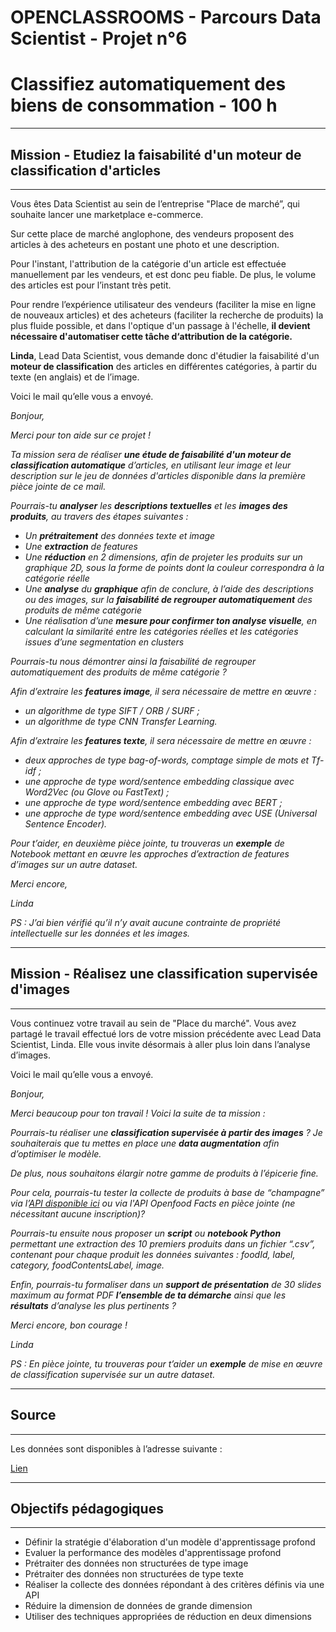 # OPENCLASSROOMS - Parcours Data Scientist - Projet n°6
# Classifiez automatiquement des biens de consommation - 100 h

------------------------------
## Mission - Etudiez la faisabilité d'un moteur de classification d'articles
------------------------------

Vous êtes Data Scientist au sein de l’entreprise "Place de marché”, qui souhaite lancer une marketplace e-commerce.

Sur cette place de marché anglophone, des vendeurs proposent des articles à des acheteurs en postant une photo et une description.

Pour l'instant, l'attribution de la catégorie d'un article est effectuée manuellement par les vendeurs, et est donc peu fiable. De plus, le volume des articles est pour l’instant très petit.

Pour rendre l’expérience utilisateur des vendeurs (faciliter la mise en ligne de nouveaux articles) et des acheteurs (faciliter la recherche de produits) la plus fluide possible, et dans l'optique d'un passage à l'échelle,  **il devient nécessaire d'automatiser cette tâche d‘attribution de la catégorie.**

**Linda**, Lead Data Scientist, vous demande donc d'étudier la faisabilité d'un **moteur de classification** des articles en différentes catégories, à partir du texte (en anglais) et de l’image.

Voici le mail qu’elle vous a envoyé.

*Bonjour,*

*Merci pour ton aide sur ce projet !*

*Ta mission sera de réaliser **une étude de faisabilité d'un moteur de classification automatique** d’articles, en utilisant leur image et leur description sur le jeu de données d'articles disponible dans la première pièce jointe de ce mail.*

*Pourrais-tu **analyser** les **descriptions textuelles** et les **images des produits**, au travers des étapes suivantes :*

* *Un **prétraitement** des données texte et image*
* *Une **extraction** de features*
* *Une **réduction** en 2 dimensions, afin de projeter les produits sur un graphique 2D, sous la forme de points dont la couleur correspondra à la catégorie réelle*
* *Une **analyse** du **graphique** afin de conclure, à l’aide des descriptions ou des images, sur la **faisabilité de regrouper automatiquement** des produits de même catégorie*
* *Une réalisation d’une **mesure pour confirmer ton analyse visuelle**, en calculant la similarité entre les catégories réelles et les catégories issues d’une segmentation en clusters*
 
*Pourrais-tu nous démontrer ainsi la faisabilité de regrouper automatiquement des produits de même catégorie ?*

*Afin d’extraire les **features image**, il sera nécessaire de mettre en œuvre :*
* *un algorithme de type SIFT / ORB / SURF ;*
* *un algorithme de type CNN Transfer Learning.*

*Afin d’extraire les **features texte**, il sera nécessaire de mettre en œuvre :*
* *deux approches de type bag-of-words, comptage simple de mots et Tf-idf ;*
* *une approche de type word/sentence embedding classique avec Word2Vec (ou Glove ou FastText) ;*
* *une approche de type word/sentence embedding avec BERT ;*
* *une approche de type word/sentence embedding avec USE (Universal Sentence Encoder).*
 
*Pour t’aider, en deuxième pièce jointe, tu trouveras un **exemple** de Notebook mettant en œuvre les approches d’extraction de features d’images sur un autre dataset.*

*Merci encore,*

*Linda*

*PS : J’ai bien vérifié qu’il n’y avait aucune contrainte de propriété intellectuelle sur les données et les images.*

------------------------------
## Mission - Réalisez une classification supervisée d'images
------------------------------

Vous continuez votre travail au sein de "Place du marché". Vous avez partagé le travail effectué lors de votre mission précédente avec Lead Data Scientist, Linda. Elle vous invite désormais à aller plus loin dans l’analyse d’images. 

Voici le mail qu’elle vous a envoyé.

*Bonjour,* 

*Merci beaucoup pour ton travail ! Voici la suite de ta mission :*

*Pourrais-tu réaliser une **classification supervisée à partir des images** ? Je souhaiterais que tu mettes en place une **data augmentation** afin d’optimiser le modèle.*

*De plus, nous souhaitons élargir notre gamme de produits à l’épicerie fine.*

*Pour cela, pourrais-tu tester la collecte de produits à base de “champagne” via l’[API disponible ici](https://developer.edamam.com/food-database-api) ou via l'API Openfood Facts en pièce jointe (ne nécessitant aucune inscription)?*

*Pourrais-tu ensuite nous proposer un **script** ou **notebook Python** permettant une extraction des 10 premiers produits dans un fichier “.csv”, contenant pour chaque produit les données suivantes : foodId, label, category, foodContentsLabel, image.*

*Enfin, pourrais-tu formaliser dans un **support de présentation** de 30 slides maximum au format PDF **l’ensemble de ta démarche** ainsi que les **résultats** d’analyse les plus pertinents ?*

*Merci encore, bon courage !*

*Linda*

*PS : En pièce jointe, tu trouveras pour t’aider un **exemple** de mise en œuvre de classification supervisée sur un autre dataset.*

------------------------------
## Source 
------------------------------

Les données sont disponibles à l’adresse suivante : 

[Lien](https://s3-eu-west-1.amazonaws.com/static.oc-static.com/prod/courses/files/Parcours_data_scientist/Projet+-+Textimage+DAS+V2/Dataset+projet+pre%CC%81traitement+textes+images.zip)


------------------------------
## Objectifs pédagogiques
------------------------------

  * Définir la stratégie d'élaboration d'un modèle d'apprentissage profond
  * Evaluer la performance des modèles d'apprentissage profond
  * Prétraiter des données non structurées de type image
  * Prétraiter des données non structurées de type texte
  * Réaliser la collecte des données répondant à des critères définis via une API
  * Réduire la dimension de données de grande dimension
  * Utiliser des techniques appropriées de réduction en deux dimensions
